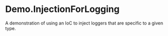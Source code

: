 # Demo.InjectionForLogging
A demonstration of using an IoC to inject loggers that are specific to a given type.
